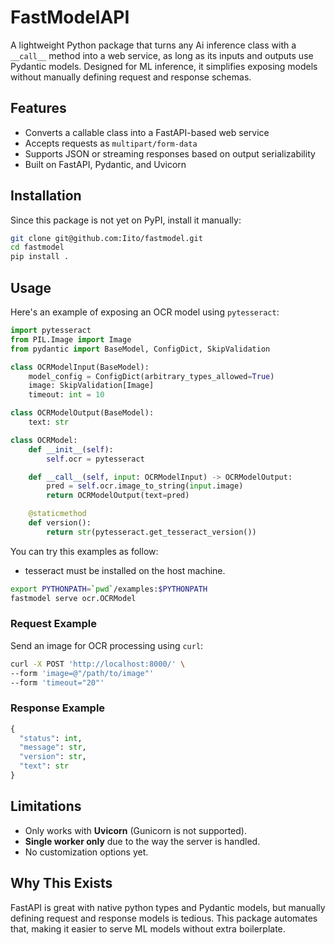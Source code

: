 # FastModelAPI

A lightweight Python package that turns any Ai inference class with a `__call__` method into a web service, as long as its inputs and outputs use Pydantic models. Designed for ML inference, it simplifies exposing models without manually defining request and response schemas.  

## Features  
- Converts a callable class into a FastAPI-based web service  
- Accepts requests as `multipart/form-data`  
- Supports JSON or streaming responses based on output serializability  
- Built on FastAPI, Pydantic, and Uvicorn  

## Installation  

Since this package is not yet on PyPI, install it manually:  

```bash
git clone git@github.com:Iito/fastmodel.git
cd fastmodel
pip install .
```

## Usage  

Here's an example of exposing an OCR model using `pytesseract`:  

```python
import pytesseract
from PIL.Image import Image
from pydantic import BaseModel, ConfigDict, SkipValidation

class OCRModelInput(BaseModel):
    model_config = ConfigDict(arbitrary_types_allowed=True)
    image: SkipValidation[Image]
    timeout: int = 10

class OCRModelOutput(BaseModel):
    text: str

class OCRModel:
    def __init__(self):
        self.ocr = pytesseract

    def __call__(self, input: OCRModelInput) -> OCRModelOutput:
        pred = self.ocr.image_to_string(input.image)
        return OCRModelOutput(text=pred)

    @staticmethod
    def version():
        return str(pytesseract.get_tesseract_version())
```
You can try this examples as follow:
- tesseract must be installed on the host machine.

```bash
export PYTHONPATH=`pwd`/examples:$PYTHONPATH
fastmodel serve ocr.OCRModel
```

### Request Example  

Send an image for OCR processing using `curl`:  

```bash
curl -X POST 'http://localhost:8000/' \
--form 'image=@"/path/to/image"'
--form 'timeout="20"'
```

### Response Example  

```python
{
  "status": int,
  "message": str,
  "version": str,
  "text": str
}
```

## Limitations  
- Only works with **Uvicorn** (Gunicorn is not supported).  
- **Single worker only** due to the way the server is handled.  
- No customization options yet.  

## Why This Exists  
FastAPI is great with native python types and Pydantic models, but manually defining request and response models is tedious. This package automates that, making it easier to serve ML models without extra boilerplate.  
